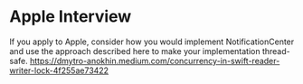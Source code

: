 # Apple Interview

If you apply to Apple, consider how you would implement NotificationCenter and use the approach described here to make your implementation thread-safe. 
https://dmytro-anokhin.medium.com/concurrency-in-swift-reader-writer-lock-4f255ae73422
